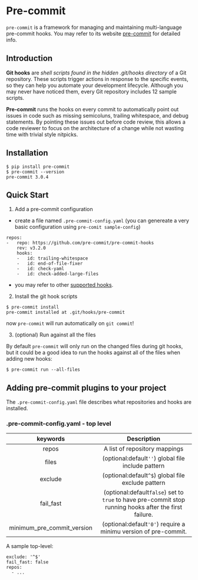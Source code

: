 # Pre-commit

`pre-commit` is a framework for managing and maintaining multi-language
pre-commit hooks. You may refer to its website [pre-commit](www.pre-commit.com)
for detailed info.

## Introduction

**Git hooks** are *shell scripts found in the hidden .git/hooks directory* of a
Git repository. These scripts trigger actions in response to the specific
events, so they can help you automate your development lifecycle. Although you
may never have noticed them, every Git repository includes 12 sample scripts.

**Pre-commit** runs the hooks on every commit to automatically point out issues
in code such as missing semicoluns, trailing whitespace, and debug statements.
By pointing these issues out before code review, this allows a code reviewer to
focus on the architecture of a change while not wasting time with trivial style
nitpicks.

## Installation

```shell
$ pip install pre-commit
$ pre-commit --version
pre-commit 3.0.4
```

## Quick Start

1. Add a pre-commit configuration

* create a file named `.pre-commit-config.yaml` (you can genereate a very basic
  configuration using `pre-comit sample-config`)

```shell
repos:
-   repo: https://github.com/pre-commit/pre-commit-hooks
    rev: v3.2.0
    hooks:
    -   id: trailing-whitespace
    -   id: end-of-file-fixer
    -   id: check-yaml
    -   id: check-added-large-files
```

* you may refer to other [supported hooks](https://pre-commit.com/hooks.html).

2. Install the git hook scripts

```shell
$ pre-commit install
pre-commit installed at .git/hooks/pre-commit
```

now `pre-commit` will run automatically on `git commit`!

3. (optional) Run against all the files

By default `pre-commit` will only run on the changed files during git hooks, but
it could be a good idea to run the hooks against all of the files when adding
new hooks:

```shell
$ pre-commit run --all-files
```

## Adding pre-commit plugins to your project

The `.pre-commit-config.yaml` file describes what repositories and hooks are
installed.

### .pre-commit-config.yaml - top level

|keywords       |    Description       |
|:-------------:|:--------------------:|
|repos          |A list of repository mappings|
|files          |(optional:default`''`) global file include pattern|
|exclude        |(optional:default`^$`) global file exclude pattern|
|fail_fast      |(optional:default`false`) set to `true` to have pre-commit stop running hooks after the first failure.|
|minimum_pre_commit_version|(optional:default`'0'`) require a minimu version of pre-commit.|

A sample top-level:
```shell
exclude: '^$'
fail_fast: false
repos:
  - ...
```
